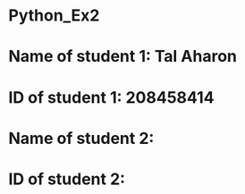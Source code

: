 # Python_Ex2

# Name of student 1: Tal Aharon
# ID of student 1:  208458414

# Name of student 2:
# ID of student 2:
